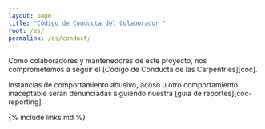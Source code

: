```yaml
---
layout: page
title: "Código de Conducta del Colaborador "
root: /es/
permalink: /es/conduct/
---
```

Como colaboradores y mantenedores de este proyecto,
nos comprometemos a seguir el [Código de Conducta de las Carpentries][coc].

Instancias de comportamiento abusivo, acoso u otro comportamiento inaceptable
serán denunciadas siguiendo nuestra [guía de reportes][coc-reporting].

{% include links.md %}
